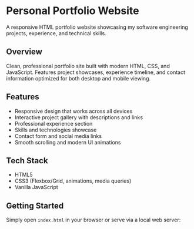 # Personal Portfolio Website

A responsive HTML portfolio website showcasing my software engineering projects, experience, and technical skills.

## Overview
Clean, professional portfolio site built with modern HTML, CSS, and JavaScript. Features project showcases, experience timeline, and contact information optimized for both desktop and mobile viewing.

## Features
- Responsive design that works across all devices
- Interactive project gallery with descriptions and links
- Professional experience section
- Skills and technologies showcase
- Contact form and social media links
- Smooth scrolling and modern UI animations

## Tech Stack
- HTML5
- CSS3 (Flexbox/Grid, animations, media queries)
- Vanilla JavaScript

## Getting Started
Simply open `index.html` in your browser or serve via a local web server:
